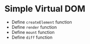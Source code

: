 # Simple Virtual DOM

- Define `createElement` function
- Define `render` function
- Define `mount` function
- Define `diff` function
